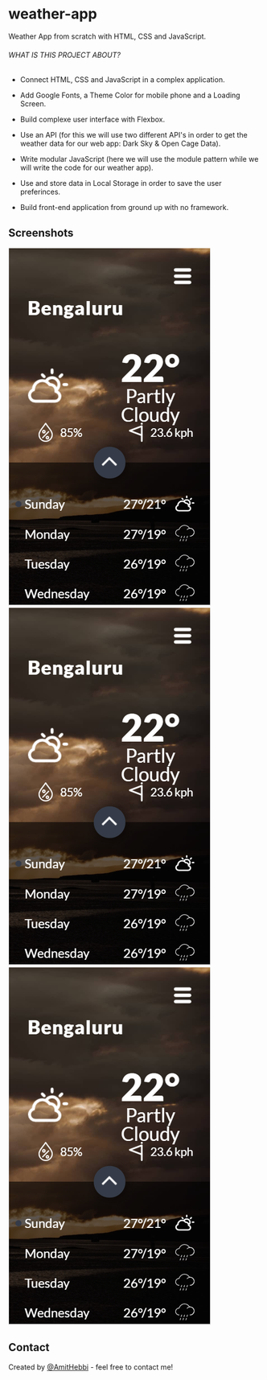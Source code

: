 # weather-app
Weather App from scratch with HTML, CSS and JavaScript.


###### WHAT IS THIS PROJECT ABOUT?

- Connect HTML, CSS and JavaScript in a complex application.

- Add Google Fonts, a Theme Color for mobile phone and a Loading Screen.

- Build complexe user interface with Flexbox.

- Use an API (for this we will use two different API's in order to get the weather data for our web app: Dark Sky & Open Cage Data).

- Write modular JavaScript (here we will use the module pattern while we will write the code for our weather app).

- Use and store data in Local Storage in order to save the user preferinces.

- Build front-end application from ground up with no framework.

## Screenshots
![daily-view](./design/daily-view.png?raw=true "Daily View")
![hourly-view](./design/daily-view.png?raw=true "Hourly View")
![menu-view](./design/daily-view.png?raw=true "Menu View")



## Contact
Created by [@AmitHebbi](https://github.com/AmitHebbi) - feel free to contact me!
